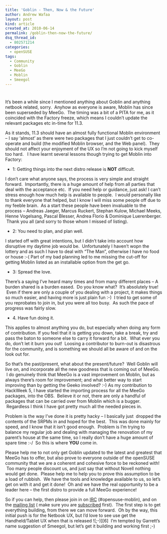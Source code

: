 ```yaml
---
title: 'Goblin - Then, Now & the Future'
author: Andrew Wafaa
layout: post
kind: article
created_at: 2010-06-14
permalink: /goblin-then-now-the-future/
dsq_thread_id:
  - 802571214
categories:
  - openSUSE
tags:
  - Community
  - Goblin
  - MeeGo
  - Moblin
  - Smeegol
---
```

# 

It’s been a while since I mentioned anything about Goblin and anything netbook related, sorry.  Anyhow as everyone is aware, Moblin has since been superseded by MeeGo.  The timing was a bit of a PITA for me, as it coincided with the Factory freeze, which means I couldn’t update the relevant packages etc in-time for 11.3.

As it stands, 11.3 should have an almost fully functional Moblin environment – I say ‘almost’ as there were two packages that I just couldn’t get to co-operate and build (the modified Moblin browser, and the Web panel).  They should not affect your enjoyment of the UX so I’m not going to kick myself too hard.   I have learnt several lessons though trying to get Moblin into Factory:

* 1: Getting things into the next distro release is **NOT** difficult.

I don’t care what anyone says, the process is very simple and straight forward.  Importantly, there is a huge amount of help from all parties that deal with the acceptance etc.  If you need help or guidance, just ask! I can’t stress enough how much help is available to people.  I would personally like to thank everyone that helped, but I know I will miss some people off due to my feeble brain.  As a start these people have been invaluable to the process – Andreas Jaeger, Marcus Ruckert, Stephan Kulow, Michael Meeks, Henne Vogelsang, Pascal Blesser, Andrea Florio & Dominique Luerenberger.  Thank you all (and sorry to those whom I missed of listing).

* 2: You need to plan, and plan well.

I started off with great intentions, but I didn’t take into account how disruptive my daytime job would be.  Unfortunately I haven’t wopn the lottery and as such I have to deal with “The Man”, otherwise I have no food or house :-( Part of my bad planning led to me missing the cut-off for getting Moblin listed as an installable option from the get go.

* 3: Spread the love.

There’s a saying I’ve heard many times and from many different places – A burden shared is a burden eased.  Do you know what?  It’s absolutely true!  Even if there are only a couple of you dealing with a project, it makes things so much easier, and having more is just plain fun :-)  I tried to get some of you reprobates to join in, but you were all too busy.  As such the pace of progress was fairly slow.

* 4. Have fun doing it.

This applies to almost anything you do, but especially when doing any form of contribution. If you feel that it is getting you down, take a break, try and pass the baton to someone else to carry it forward for a bit.  What ever you do, don’t let it burn you out!  Loosing a contributor to burn-out is disastrous for the community, and is something we should all be aware of and on the look out for.

So that’s the past/present, what about the present/future?  Well Goblin will live on, and incorporate all the new goodness that is coming out of MeeGo.  I do genuinely think that MeeGo is a vast improvement on Moblin, but as always there’s room for improvement; and what better way to start improving than by getting the Geeko involved? :-) As my contribution to HackWeek 5, I have started the importing process for all the MeeGo packages, into the OBS.  Believe it or not, there are only a handful of packages that can be carried over from Moblin which is a bugger.  Regardless I think I have got pretty much all the needed pieces in.

Problem is the way I’ve done it is pretty hacky – I basically just  dropped the contents of the SRPMs in and hoped for the best.  This was done mainly for speed, and I know that it isn’t good enough.  Problem is I’m trying to balance my regular job and dealing with managing the renovation of my parent’s house at the same time, so I really don’t have a huge amount of spare time :-/  So this is where **YOU** come in.

Please help me to not only get Goblin updated to the latest and greatest that MeeGo has to offer, but also prove to everyone outside of the openSUSE community that we are a coherent and cohesive force to be reckoned with!  Too many people discount us, and just say that without Novell nothing would get done.  Please help me to help you to prove this assumption to be a load of rubbish.  We have the tools and knowledge available to us, so let’s get on with it and get it done!  Oh and we have the real opportunity to be a leader here – the first distro to provide a full MeeGo experience!

So if you can help, then please join in on [IRC][3] (#opensuse-moblin), and on the [mailing list][4] ( make sure you are [subscribed][5] first).  The first step is to get everything building, from there we can move forward.  Oh by the way, this initial push is for the Netbook UX, but I’d love to see use get the Handheld/Tablet UX when that is released ![;-)][6]  I’m tempted by Garrett’s name suggestion of Smeegol, but let’s get it building and working first ;-)

 [3]: irc://irc.freenode.com/opensuse-moblin "openSUSE Moblin/MeeGo IRC channel"
 [4]: mailto:opensuse-goblin@opensuse.org "The Goblin mailing list"
 [5]: mailto:opensuse-goblin+subscribe@opensuse.org "Subscribe to the Goblin Mailing List"

